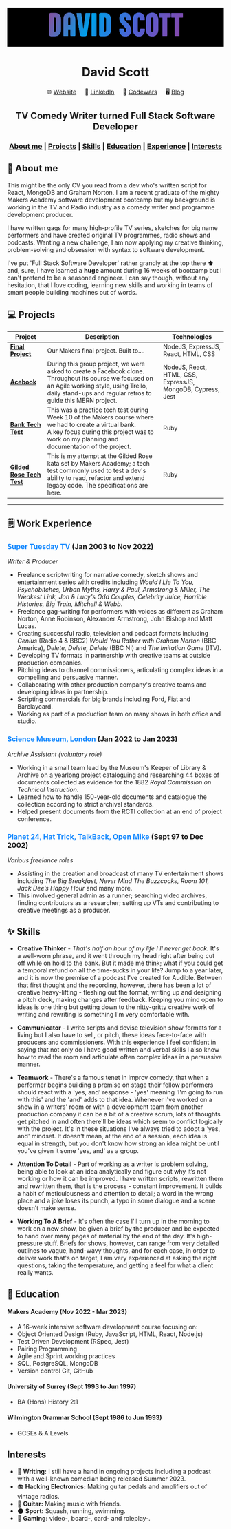 ![banner](https://github.com/sirdavy/CV/blob/main/download1.gif)
<h1 align="center">David Scott</h1>

<div align="center">

🌐&nbsp;[Website](http://www.crockattandscott.co.uk/)&nbsp;&nbsp;&nbsp;&nbsp;&nbsp;🔗&nbsp;[LinkedIn](https://uk.linkedin.com/in/david-scott-752332137)&nbsp;&nbsp;&nbsp;&nbsp;&nbsp;🥋&nbsp;[Codewars](https://www.codewars.com/users/sirdavy)&nbsp;&nbsp;&nbsp;&nbsp;&nbsp;🖥️&nbsp;[Blog](https://medium.com/@sirdavy)

</div>

## <div align="center">TV Comedy Writer turned Full Stack Software Developer</div>
<div align="center">

### [About me](#about_me) | [Projects](#projects) | [Skills](#skills) | [Education](#education) | [Experience](#experience) | [Interests](#interests)

</div>

## 🔎 **About me**

This might be the only CV you read from a dev who's written script for React, MongoDB and Graham Norton. I am a recent graduate of the mighty Makers Academy software development bootcamp but my background is working in the TV and Radio industry as a comedy writer and programme development producer.

I have written gags for many high-profile TV series, sketches for big name performers and have created original TV programmes, radio shows and podcasts. Wanting a new challenge, I am now applying my creative thinking, problem-solving and obsession with syntax to software development.

 I've put 'Full Stack Software Developer' rather grandly at the top there ⬆️ and, sure, I have learned a **huge** amount during 16 weeks of bootcamp but I can't pretend to be a seasoned engineer. I can say though, without any hesitation, that I love coding, learning new skills and working in teams of smart people building machines out of words. 

## 💻 **Projects**
| Project | Description | Technologies |
|---  |---  |---  |
| [**Final Project**](https://github.com/sirdavy) | Our Makers final project. Built to....  | NodeJS, ExpressJS, React, HTML, CSS |
| [**Acebook**](https://github.com/sirdavy/acebook-team-water) | During this group project, we were asked to create a Facebook clone. Throughout its course we focused on an Agile working style, using Trello, daily stand-ups and regular retros to guide this MERN project. | NodeJS, React, HTML, CSS, ExpressJS, MongoDB, Cypress, Jest |
| [**Bank Tech Test**](https://github.com/sirdavy/bank-tech-test) | This was a practice tech test during Week 10 of the Makers course where we had to create a virtual bank. <br> A key focus during this project was to work on my planning and documentation of the project. | Ruby |
| [**Gilded Rose Tech Test**](https://github.com/sirdavy/gilded-rose-tech-test-ruby) | This is my attempt at the Gilded Rose kata set by Makers Academy; a tech test commonly used to test a dev's ability to read, refactor and extend legacy code. The specifications are here.| Ruby |
----


## 🗒️ Work Experience
### <span style="color: #1589FF;">**Super Tuesday TV**</span> (Jan 2003 to Nov 2022) <br> 
*Writer & Producer*
* Freelance scriptwriting for narrative comedy, sketch shows and entertainment series with credits including *Would I Lie To You, Psychobitches, Urban Myths, Harry & Paul, Armstrong & Miller, The Weakest Link, Jon & Lucy's Odd Couples, Celebrity Juice, Horrible Histories, Big Train, Mitchell & Webb*.
* Freelance gag-writing for performers with voices as different as Graham Norton, Anne Robinson, Alexander Armstrong, John Bishop and Matt Lucas.
* Creating successful radio, television and podcast formats including *Genius* (Radio 4 & BBC2) *Would You Rather with Graham Norton* (BBC America), *Delete, Delete, Delete* (BBC NI) and *The Imitation Game* (ITV).
* Developing TV formats in partnership with creative teams at outside production companies.
* Pitching ideas to channel commissioners, articulating complex ideas in a compelling and persuasive manner.
* Collaborating with other production company's creative teams and developing ideas in partnership.
* Scripting commercials for big brands including Ford, Fiat and Barclaycard.
* Working as part of a production team on many shows in both office and studio.

### <span style="color: #1589FF;">**Science Museum, London**</span> (Jan 2022 to Jan 2023) <br> 
*Archive Assistant (voluntary role)*
* Working in a small team lead by the Museum's Keeper of Library & Archive on a yearlong project cataloguing and researching 44 boxes of documents collected as evidence for the 1882 *Royal Commission on Technical Instruction*. 
* Learned how to handle 150-year-old documents and catalogue the collection according to strict archival standards.
* Helped present documents from the RCTI collection at an end of project conference.

### <span style="color: #1589FF;">**Planet 24, Hat Trick, TalkBack, Open Mike**</span> (Sept 97 to Dec 2002) <br> 
*Various freelance roles*
* Assisting in the creation and broadcast of many TV entertainment shows including *The Big Breakfast, Never Mind The Buzzcocks, Room 101, Jack Dee’s Happy Hour* and many more. 
* This involved general admin as a runner; searching video archives, finding contributors as a researcher; setting up VTs and contributing to creative meetings as a producer.

## ✨ Skills
* **Creative Thinker** - *That's half an hour of my life I'll never get back.* It's a well-worn phrase, and it went through my head right after being cut off while on hold to the bank. But it made me think; what if you could get a temporal refund on all the time-sucks in your life? Jump to a year later, and it is now the premise of a podcast I've created for Audible. Between that first thought and the recording, however, there has been a lot of creative heavy-lifting - fleshing out the format, writing up and designing a pitch deck, making changes after feedback. Keeping you mind open to ideas is one thing but getting down to the nitty-gritty creative work of writing and rewriting is something I'm very comfortable with. 

* **Communicator** - I write scripts and devise television show formats for a living but I also have to sell, or pitch, these ideas face-to-face with producers and commissioners. With this experience I feel confident in saying that not only do I have good written and verbal skills I also know how to read the room and articulate often complex ideas in a persuasive manner. 

* **Teamwork** - There's a famous tenet in improv comedy, that when a performer begins building a premise on stage their fellow performers should react with a 'yes, and' response - 'yes' meaning 'I'm going to run with this' and the 'and' adds to that idea. Whenever I've worked on a show in a writers' room or with a development team from another production company it can be a bit of a creative scrum, lots of thoughts get pitched in and often there'll be ideas which seem to conflict logically with the project. It's in these situations I've always tried to adopt a 'yes, and' mindset. It doesn't mean, at the end of a session, each idea is equal in strength, but you don't know how strong an idea might be until you've given it some 'yes, and' as a group.

* **Attention To Detail** - Part of working as a writer is problem solving, being able to look at an idea analytically and figure out why it’s not working or how it can be improved. I have written scripts, rewritten them and rewritten them, that is the process - constant improvement. It builds a habit of meticulousness and attention to detail; a word in the wrong place and a joke loses its punch, a typo in some dialogue and a scene doesn’t make sense.
  
* **Working To A Brief** - It's often the case I'll turn up in the morning to work on a new show, be given a brief by the producer and be expected to hand over many pages of material by the end of the day. It's high-pressure stuff. Briefs for shows, however, can range from very detailed outlines to vague, hand-wavy thoughts, and for each case, in order to deliver work that's on target, I am very experienced at asking the right questions, taking the temperature, and getting a feel for what a client really wants.

## 🎒 Education

#### **Makers Academy** (Nov 2022 - Mar 2023)
- A 16-week intensive software development course focusing on:
- Object Oriented Design (Ruby, JavaScript, HTML, React, Node.js)
- Test Driven Development (RSpec, Jest)
- Pairing Programming 
- Agile and Sprint working practices
- SQL, PostgreSQL, MongoDB
- Version control Git, GitHub

#### **University of Surrey** (Sept 1993 to Jun 1997)
- BA (Hons) History 2:1


#### **Wilmington Grammar School** (Sept 1986 to Jun 1993)
- GCSEs & A Levels


## Interests
*  📝 **Writing:** I still have a hand in ongoing projects including a podcast with a well-known comedian being released Summer 2023.
* 📻 **Hacking Electronics:** Making guitar pedals and amplifiers out of vintage radios.
* 🎸 **Guitar:** Making music with friends.
* 🌑 **Sport:** Squash, running, swimming.
* 🎲 **Gaming:** video-, board-, card- and roleplay-.